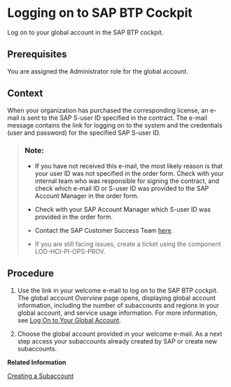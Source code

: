 <!-- loioa6534737dc7f468f937fafd95964f27a -->

# Logging on to SAP BTP Cockpit

Log on to your global account in the SAP BTP cockpit.



<a name="loioa6534737dc7f468f937fafd95964f27a__prereq_nrz_1p1_1gb"/>

## Prerequisites

You are assigned the Administrator role for the global account.



## Context

When your organization has purchased the corresponding license, an e-mail is sent to the SAP S-user ID specified in the contract. The e-mail message contains the link for logging on to the system and the credentials \(user and password\) for the specified SAP S-user ID.

> ### Note:  
> -   If you have not received this e-mail, the most likely reason is that your user ID was not specified in the order form. Check with your internal team who was responsible for signing the contract, and check which e-mail ID or S-user ID was provided to the SAP Account Manager in the order form.
> 
> -   Check with your SAP Account Manager which S-user ID was provided in the order form.
> 
> -   Contact the SAP Customer Success Team [here](https://support.sap.com/en/product/cloud-platform.html).
> 
> -   If you are still facing issues, create a ticket using the component LOD-HCI-PI-OPS-PROV.



## Procedure

1.  Use the link in your welcome e-mail to log on to the SAP BTP cockpit. The global account *Overview* page opens, displaying global account information, including the number of subaccounts and regions in your global account, and service usage information. For more information, see [Log On to Your Global Account](https://help.sap.com/viewer/65de2977205c403bbc107264b8eccf4b/Cloud/en-US/77be28886328492086ab07c003cb8d37.html).

2.  Choose the global account provided in your welcome e-mail. As a next step access your subaccounts already created by SAP or create new subaccounts.


**Related Information**  


[Creating a Subaccount](creating-a-subaccount-c5fb1e3.md "Use a subaccount to host applications and services in production or non-production environments.")

